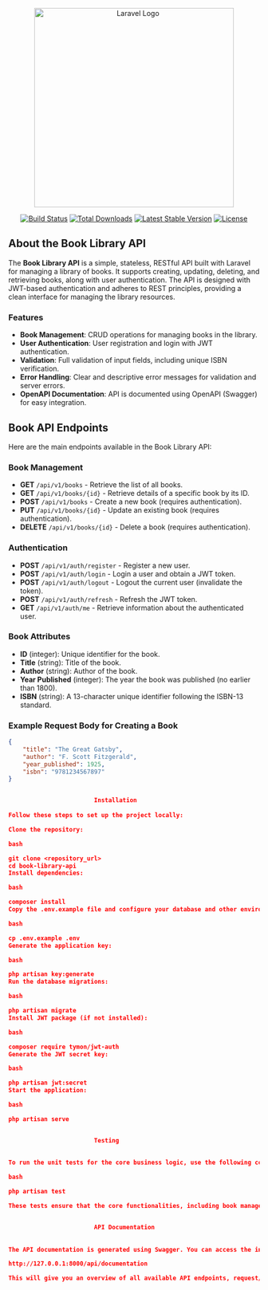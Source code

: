 <p align="center"><a href="https://laravel.com" target="_blank"><img src="https://raw.githubusercontent.com/laravel/art/master/logo-lockup/5%20SVG/2%20CMYK/1%20Full%20Color/laravel-logolockup-cmyk-red.svg" width="400" alt="Laravel Logo"></a></p>

<p align="center">
<a href="https://github.com/laravel/framework/actions"><img src="https://github.com/laravel/framework/workflows/tests/badge.svg" alt="Build Status"></a>
<a href="https://packagist.org/packages/laravel/framework"><img src="https://img.shields.io/packagist/dt/laravel/framework" alt="Total Downloads"></a>
<a href="https://packagist.org/packages/laravel/framework"><img src="https://img.shields.io/packagist/v/laravel/framework" alt="Latest Stable Version"></a>
<a href="https://packagist.org/packages/laravel/framework"><img src="https://img.shields.io/packagist/l/laravel/framework" alt="License"></a>
</p>

## About the Book Library API

The **Book Library API** is a simple, stateless, RESTful API built with Laravel for managing a library of books. It supports creating, updating, deleting, and retrieving books, along with user authentication. The API is designed with JWT-based authentication and adheres to REST principles, providing a clean interface for managing the library resources.

### Features

- **Book Management**: CRUD operations for managing books in the library.
- **User Authentication**: User registration and login with JWT authentication.
- **Validation**: Full validation of input fields, including unique ISBN verification.
- **Error Handling**: Clear and descriptive error messages for validation and server errors.
- **OpenAPI Documentation**: API is documented using OpenAPI (Swagger) for easy integration.

## Book API Endpoints

Here are the main endpoints available in the Book Library API:

### Book Management

- **GET** `/api/v1/books` - Retrieve the list of all books.
- **GET** `/api/v1/books/{id}` - Retrieve details of a specific book by its ID.
- **POST** `/api/v1/books` - Create a new book (requires authentication).
- **PUT** `/api/v1/books/{id}` - Update an existing book (requires authentication).
- **DELETE** `/api/v1/books/{id}` - Delete a book (requires authentication).

### Authentication

- **POST** `/api/v1/auth/register` - Register a new user.
- **POST** `/api/v1/auth/login` - Login a user and obtain a JWT token.
- **POST** `/api/v1/auth/logout` - Logout the current user (invalidate the token).
- **POST** `/api/v1/auth/refresh` - Refresh the JWT token.
- **GET** `/api/v1/auth/me` - Retrieve information about the authenticated user.

### Book Attributes

- **ID** (integer): Unique identifier for the book.
- **Title** (string): Title of the book.
- **Author** (string): Author of the book.
- **Year Published** (integer): The year the book was published (no earlier than 1800).
- **ISBN** (string): A 13-character unique identifier following the ISBN-13 standard.

### Example Request Body for Creating a Book

```json
{
    "title": "The Great Gatsby",
    "author": "F. Scott Fitzgerald",
    "year_published": 1925,
    "isbn": "9781234567897"
}


                        Installation
                        
Follow these steps to set up the project locally:

Clone the repository:

bash

git clone <repository_url>
cd book-library-api
Install dependencies:

bash

composer install
Copy the .env.example file and configure your database and other environment settings:

bash

cp .env.example .env
Generate the application key:

bash

php artisan key:generate
Run the database migrations:

bash

php artisan migrate
Install JWT package (if not installed):

bash

composer require tymon/jwt-auth
Generate the JWT secret key:

bash

php artisan jwt:secret
Start the application:

bash

php artisan serve


                        Testing
                        
                        
To run the unit tests for the core business logic, use the following command:

bash

php artisan test

These tests ensure that the core functionalities, including book management and authentication, are working as expected.


                        API Documentation
                        
                        
The API documentation is generated using Swagger. You can access the interactive documentation at the following URL:

http://127.0.0.1:8000/api/documentation

This will give you an overview of all available API endpoints, request/response structures, and examples.
